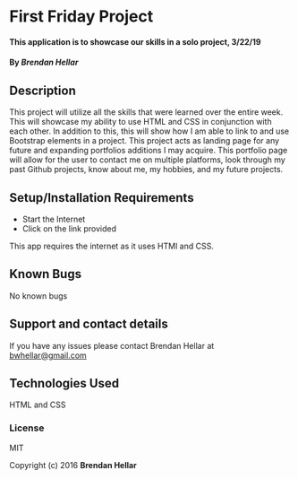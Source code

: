 # First Friday Project

#### This application is to showcase our skills in a solo project, 3/22/19
#### By _**Brendan Hellar**_

## Description

This project will utilize all the skills that were learned over the entire week.  This will showcase my ability to use HTML and CSS in conjunction with each other.  In addition to this, this will show how I am able to link to and use Bootstrap elements in a project.  This project acts as landing page for any future and expanding portfolios additions I may acquire.  This portfolio page will allow for the user to contact me on multiple platforms, look through my past Github projects, know about me, my hobbies, and my future projects.

## Setup/Installation Requirements

* Start the Internet
* Click on the link provided


This app requires the internet as it uses HTMl and CSS.

## Known Bugs

No known bugs

## Support and contact details

If you have any issues please contact Brendan Hellar at bwhellar@gmail.com

## Technologies Used

HTML and CSS

### License

MIT

Copyright (c) 2016 **Brendan Hellar**
